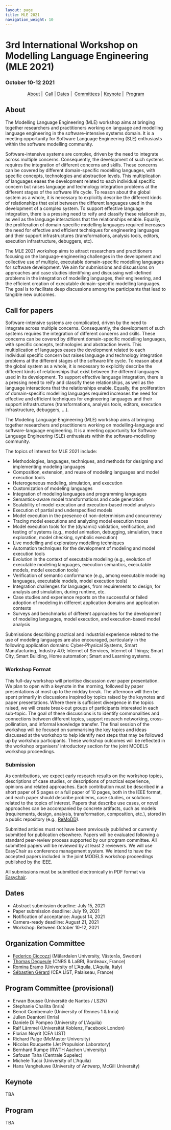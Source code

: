 ```yaml
---
layout: page
title: MLE 2021
navigation_weight: 10
---
```



<p align="center">
<h1>3rd International Workshop on Modelling Language Engineering (MLE 2021)</h1>
<h3>October 10-12 2021</h3>
</p>

<p align="center">
  <a href="#about">About</a> | 
  <a href="#call-for-papers">Call</a> |
  <a href="#dates">Dates</a> | 
  <a href="#committees">Committees</a> | 
  <a href="#keynote">Keynote</a> | 
  <a href="#program">Program</a>
</p>

## About

The Modelling Language Engineering (MLE) workshop aims at bringing together researchers and practitioners working on language and modelling language engineering in the software-intensive systems domain. It is a meeting opportunity for Software Language Engineering (SLE) enthusiasts within the software modelling community.

Software-intensive systems are complex, driven by the need to integrate across multiple concerns. Consequently, the development of such systems requires the integration of different concerns and skills. These concerns can be covered by different domain-specific modelling languages, with specific concepts, technologies and abstraction levels. This multiplication of languages eases the development related to each individual specific concern but raises language and technology integration problems at the different stages of the software life cycle. To reason about the global system as a whole, it is necessary to explicitly describe the different kinds of relationships that exist between the different languages used in the development of a complex system. To support effective language integration, there is a pressing need to reify and classify these relationships, as well as the language interactions that the relationships enable.
Equally, the proliferation of domain-specific modelling languages required increases the need for effective and efficient techniques for engineering languages and their support infrastructures (transformations, analysis tools, editors, execution infrastructure, debuggers, etc).
  
The MLE 2021 workshop aims to attract researchers and practitioners focusing on the language-engineering challenges in the development and collective use of multiple, executable domain-specific modelling languages for software development. We aim for submissions and discussions on approaches and case studies identifying and discussing well-defined problems in the integration of modelling languages, their engineering, and the efficient creation of executable domain-specific modelling languages. The goal is to facilitate deep discussions among the participants that lead to tangible new outcomes.

## Call for papers

Software-intensive systems are complicated, driven by the need to integrate across multiple concerns. Consequently, the development of such systems requires the integration of different concerns and skills. These concerns can be covered by different domain-specific modelling languages, with specific concepts, technologies and abstraction levels. This multiplication of languages eases the development related to each individual specific concern but raises language and technology integration problems at the different stages of the software life cycle. To reason about the global system as a whole, it is necessary to explicitly describe the different kinds of relationships that exist between the different languages used in its development. To support effective language integration, there is a pressing need to reify and classify these relationships, as well as the language interactions that the relationships enable. Equally, the proliferation of domain-specific modelling languages required increases the need for effective and efficient techniques for engineering languages and their support infrastructures (transformations, analysis tools, editors, execution infrastructure, debuggers, ...).

The Modeling Language Engineering (MLE) workshop aims at bringing together researchers and practitioners working on modelling-language and software-language engineering. It is a meeting opportunity for Software Language Engineering (SLE) enthusiasts within the software-modelling community.

The topics of interest for MLE 2021 include:

- Methodologies, languages, techniques, and methods for designing and implementing modeling languages
- Composition, extension, and reuse of modeling languages and model execution tools
- Heterogeneous modeling, simulation, and execution
- Customization of modeling languages 
- Integration of modeling languages and programming languages
- Semantics-aware model transformations and code generation
- Scalability of model execution and execution-based model analysis
- Execution of partial and underspecified models
- Model execution in the presence of non-determinism and concurrency
- Tracing model executions and analyzing model execution traces
- Model execution tools for the (dynamic) validation, verification, and testing of systems (e.g., model animation, debugging, simulation, trace exploration, model checking, symbolic execution)
- Live modelling and exploratory modelling techniques
- Automation techniques for the development of modeling and model execution tools
- Evolution in the context of executable modeling (e.g., evolution of executable modeling languages, execution semantics, executable models, model execution tools)
- Verification of semantic conformance (e.g., among executable modeling languages, executable models, model execution tools)
- Integration challenges for languages, from requirements to design, for analysis and simulation, during runtime, etc.
- Case studies and experience reports on the successful or failed adoption of modeling in different application domains and application contexts
- Surveys and benchmarks of different approaches for the development of modeling languages, model execution, and execution-based model analysis

Submissions describing practical and industrial experience related to the use of modeling languages are also encouraged, particularly in the following application domains: Cyber-Physical Systems, Smart Manufacturing, Industry 4.0;  Internet of Services, Internet of Things; Smart City, Smart Building, Home automation; Smart and Learning systems.

### Workshop Format

This full-day workshop will prioritise discussion over paper presentation. We plan to open with a keynote in the morning, followed by paper presentations at most up to the midday break. The afternoon will then be spent primarily in discussions inspired by topics raised by the keynotes and paper presentations. Where there is sufficient divergence in the topics raised, we will create break-out groups of participants interested in each sub-topic. The goal of these discussions is to identify commonalities and connections between different topics, support research networking, cross-pollination, and informal knowledge transfer. The final session of the workshop will be focused on summarising the key topics and ideas discussed at the workshop to help identify next steps that may be followed up by workshop participants. These workshop outcomes will be reflected in the workshop organisers' introductory section for the joint MODELS workshop proceedings.

### Submission

As contributions, we expect early research results on the workshop topics, descriptions of case studies, or descriptions of practical experience, opinions and related approaches. Each contribution must be described in a short paper of 5 pages or a full paper of 10 pages, both in the IEEE format, and each paper should describe problems, case studies, or solutions related to the topics of interest. Papers that describe use cases, or novel approaches can be accompanied by concrete artifacts, such as models (requirements, design, analysis, transformation, composition, etc.), stored in a public repository (e.g., [ReMoDD](https://www.cs.colostate.edu/remodd/v1/content/repository-model-driven-development-remodd-overview)). 

Submitted articles must not have been previously published or currently submitted for publication elsewhere. Papers will be evaluated following a standard peer-review process supported by our program committee. All submitted papers will be reviewed by at least 2 reviewers. We will use EasyChair as conference management system. We intend to have the accepted papers included in the joint MODELS workshop proceedings published by the IEEE. 

All submissions must be submitted electronically in PDF format via [Easychair](https://easychair.org/conferences/?conf=mle21).

## Dates
- Abstract submission deadline: July 15, 2021
- Paper submission deadline: July 19, 2021
- Notification of acceptance: August 14, 2021
- Camera-ready deadline: August 21, 2021
- Workshop: Between October 10-12, 2021

## Organization Committee
- [Federico Ciccozzi](https://federicociccozzi.com/) (Mälardalen University, Västerås, Sweden)
- [Thomas Degueule](https://tdegueul.github.io/) (CNRS & LaBRI, Bordeaux, France)
- [Romina Eramo](http://people.disim.univaq.it/romina.eramo/) (University of L'Aquila, L'Aquila, Italy)
- [Sébastien Gérard](http://www-list.cea.fr/en/recherche-technologique/business-development-contacts/research-directors/34-list-research-directors) (CEA LIST, Palaiseau, France)

## Program Committee (provisional)

- Erwan Bousse (Université de Nantes / LS2N)
- Stephanie Challita (Inria)
- Benoit Combemale (University of Rennes 1 & Inria)
- Julien Deantoni (Inria)
- Daniele Di Pompeo (University of L'Aquila)
- Ralf Lämmel (Universität Koblenz, Facebook London)
- Florian Noyrit (CEA LIST)
- Richard Paige (McMaster University)
- Nicolas Rouquette (Jet Propulsion Laboratory)
- Bernhard Rumpe (RWTH Aachen University)
- Safouan Taha (Centrale Supelec)
- Michele Tucci (University of L'Aquila)
- Hans Vangheluwe (University of Antwerp, McGill University)

## Keynote

TBA

## Program

TBA

